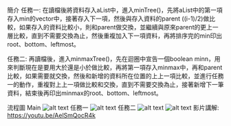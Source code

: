 簡介
任務一:
在讀檔後將資料存入aList中，進入minTree()，先將aList中的第一項存入min的vector中，接著存入下一項，然後與存入資料的parent ((i-1)/2)做比較，如果存入的資料比較小，則和parent做交換，並繼續與原來parent的更上一層比較，直到不需要交換為止，然後重複加入下一項資料，再將排序完的min印出root、bottom、leftmost。

任務二:
再讀檔後，進入minmaxTree()，先在迴圈中宣告一個boolean minn，用來判斷現在是要用大於還是小於做比較，再將第一項存入minmax中，再和parent比較，如果需要就交換，然後和新增的資料所在位置的上上一項比較，並進行任務一的動作，重複對上上一項做比較和交換，直到不需要交換為止，接著新增下一筆資料，結束後再印出minmax的root、bottom、leftmost。


流程圖
Main
![alt text](image.png)
任務一
![alt text](image-1.png)
任務二
![alt text](image-2.png)
![alt text](image-3.png)
影片講解: https://youtu.be/AelSmQocR4k
